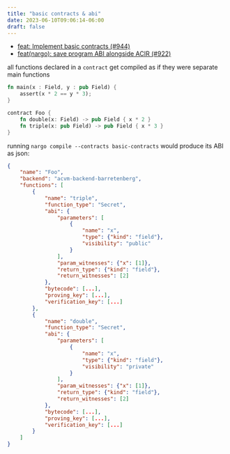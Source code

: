 ```yaml
---
title: "basic contracts & abi"
date: 2023-06-10T09:06:14-06:00
draft: false
---
```


* [feat: Implement basic contracts (#944)](https://github.com/noir-lang/noir/pull/944)
* [feat(nargo): save program ABI alongside ACIR (#922)](https://github.com/noir-lang/noir/pull/922)

all functions declared in a `contract` get compiled as if they were separate main functions

```rust
fn main(x : Field, y : pub Field) {
    assert(x * 2 == y * 3);
}

contract Foo {
    fn double(x: Field) -> pub Field { x * 2 }
    fn triple(x: pub Field) -> pub Field { x * 3 }
}
```

running `nargo compile --contracts basic-contracts` would produce its ABI as json:

```json
{
    "name": "Foo",
    "backend": "acvm-backend-barretenberg",
    "functions": [
        {
            "name": "triple",
            "function_type": "Secret",
            "abi": {
                "parameters": [
                    {
                        "name": "x",
                        "type": {"kind": "field"},
                        "visibility": "public"
                    }
                ],
                "param_witnesses": {"x": [1]},
                "return_type": {"kind": "field"},
                "return_witnesses": [2]
            },
            "bytecode": [...],
            "proving_key": [...],
            "verification_key": [...]
        },
        {
            "name": "double",
            "function_type": "Secret",
            "abi": {
                "parameters": [
                    {
                        "name": "x",
                        "type": {"kind": "field"},
                        "visibility": "private"
                    }
                ],
                "param_witnesses": {"x": [1]},
                "return_type": {"kind": "field"},
                "return_witnesses": [2]
            },
            "bytecode": [...],
            "proving_key": [...],
            "verification_key": [...]
        }
    ]
}
```
